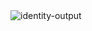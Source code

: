 <img title="identity-output" src="C:\Users\ravan\OneDrive\Documents\ITB\GDSC-ITB\output_Identitas.md">